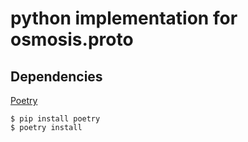 # python implementation for osmosis.proto

## Dependencies
<a href="https://python-poetry.org/">Poetry</a>
```
$ pip install poetry
$ poetry install
```
